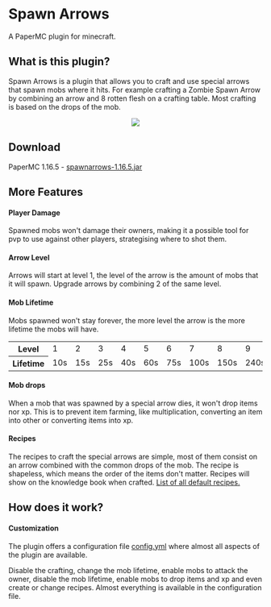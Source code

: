 # Spawn Arrows

A PaperMC plugin for minecraft.

## What is this plugin?

Spawn Arrows is a plugin that allows you to craft and use special arrows that spawn mobs where it hits. For example crafting a Zombie Spawn Arrow by combining an arrow and 8 rotten flesh on a crafting table. Most crafting is based on the drops of the mob.

<p align="center">
   <img src="https://user-images.githubusercontent.com/42767829/112081563-c2c71f80-8b7b-11eb-83cc-bbbc222b303c.png">
</p>

## Download
PaperMC 1.16.5 - [spawnarrows-1.16.5.jar](https://github.com/DrafaKiller/SpawnArrows/releases/download/papermc-1.16.5/spawnarrows-1.16.5.jar)

## More Features

#### Player Damage
Spawned mobs won't damage their owners, making it a possible tool for pvp to use against other players, strategising where to shot them.

#### Arrow Level
Arrows will start at level 1, the level of the arrow is the amount of mobs that it will spawn. Upgrade arrows by combining 2 of the same level.

#### Mob Lifetime
Mobs spawned won't stay forever, the more level the arrow is the more lifetime the mobs will have.
<table>
    <tr>
        <th>Level</th>
        <td>1</td>
        <td>2</td>
        <td>3</td>
        <td>4</td>
        <td>5</td>
        <td>6</td>
        <td>7</td>
        <td>8</td>
        <td>9</td>
        <td>10</td>
    </tr>
    <tr>
        <th>Lifetime</th>
        <td>10s</td>
        <td>15s</td>
        <td>25s</td>
        <td>40s</td>
        <td>60s</td>
        <td>75s</td>
        <td>100s</td>
        <td>150s</td>
        <td>240s</td>
        <td>320s</td>
    </tr>
</table>

#### Mob drops
When a mob that was spawned by a special arrow dies, it won't drop items nor xp. This is to prevent item farming, like multiplication, converting an item into other or converting items into xp.

#### Recipes
The recipes to craft the special arrows are simple, most of them consist on an arrow combined with the common drops of the mob. The recipe is shapeless, which means the order of the items don't matter. Recipes will show on the knowledge book when crafted. [List of all default recipes.](https://github.com/DrafaKiller/SpawnArrows/wiki/Recipes)

## How does it work?

#### Customization
The plugin offers a configuration file [config.yml](https://github.com/DrafaKiller/SpawnArrows/blob/master/src/main/resources/config.yml) where almost all aspects of the plugin are available.

Disable the crafting, change the mob lifetime, enable mobs to attack the owner, disable the mob lifetime, enable mobs to drop items and xp and even create or change recipes. Almost everything is available in the configuration file.